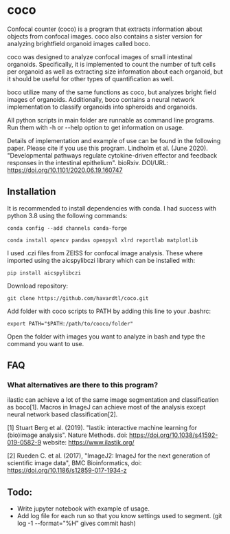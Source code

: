 # coco
Confocal counter (coco) is a program that extracts information about objects from confocal images. coco also contains a sister version for analyzing brightfield organoid images called boco. 

coco was designed to analyze confocal images of small intestinal organoids. Specifically, it is implemented to count the number of tuft cells per organoid as well as extracting size information about each organoid, but it should be useful for other types of quantification as well.

boco utilize many of the same functions as coco, but analyzes bright field images of organoids. Additionally, boco contains a neural network implementation to classify organoids into spheroids and organoids. 

All python scripts in main folder are runnable as command line programs. Run them with -h or --help option to get information on usage. 

Details of implementation and example of use can be found in the following paper. Please cite if you use this program. 
Lindholm et al. (June 2020). "Developmental pathways regulate cytokine-driven effector and feedback responses in the intestinal epithelium". bioRxiv. DOI/URL: https://doi.org/10.1101/2020.06.19.160747 

## Installation
It is recommended to install dependencies with conda. I had success with python 3.8 using the following commands: 

`conda config --add channels conda-forge`

`conda install opencv pandas openpyxl xlrd reportlab matplotlib`

I used .czi files from ZEISS for confocal image analysis. These where imported using the aicspylibczi library which can be installed with:

`pip install aicspylibczi`

Download repository: 

`git clone https://github.com/havardtl/coco.git`

Add folder with coco scripts to PATH by adding this line to your .bashrc: 

`export PATH="$PATH:/path/to/cooco/folder"`

Open the folder with images you want to analyze in bash and type the command you want to use. 

## FAQ
### What alternatives are there to this program?
ilastic can achieve a lot of the same image segmentation and classification as boco[1]. Macros in ImageJ can achieve most of the analysis except neural network based classification[2].

[1] Stuart Berg et al. (2019). "lastik: interactive machine learning for (bio)image analysis". Nature Methods. doi: https://doi.org/10.1038/s41592-019-0582-9 website: https://www.ilastik.org/

[2] Rueden C. et al. (2017), "ImageJ2: ImageJ for the next generation of scientific image data", BMC Bioinformatics, doi: https://doi.org/10.1186/s12859-017-1934-z

## Todo: 
- Write jupyter notebook with example of usage. 
- Add log file for each run so that you know settings used to segment. (git log -1 --format="%H" gives commit hash)



